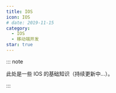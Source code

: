 ```yaml
---
title: IOS
icon: IOS
# date: 2019-11-15
category:
  - IOS
  - 移动端开发
star: true
---
```


::: note

此处是一些 IOS 的基础知识（持续更新中...）。

:::

<!-- more -->
